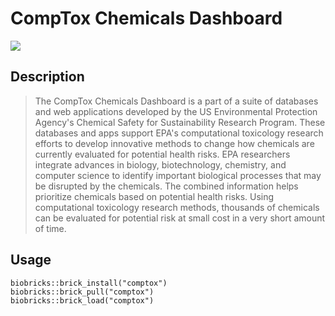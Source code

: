 # CompTox Chemicals Dashboard 

<a href="https://github.com/biobricks-ai/comptox/actions"><img src="https://github.com/biobricks-ai/comptox/actions/workflows/bricktools-check.yaml/badge.svg?branch=main"/></a>

## Description
> The CompTox Chemicals Dashboard is a part of a suite of databases and web applications developed by the US Environmental Protection Agency's Chemical Safety for Sustainability Research Program. These databases and apps support EPA's computational toxicology research efforts to develop innovative methods to change how chemicals are currently evaluated for potential health risks. EPA researchers integrate advances in biology, biotechnology, chemistry, and computer science to identify important biological processes that may be disrupted by the chemicals. The combined information helps prioritize chemicals based on potential health risks. Using computational toxicology research methods, thousands of chemicals can be evaluated for potential risk at small cost in a very short amount of time.

## Usage
```{R}
biobricks::brick_install("comptox")
biobricks::brick_pull("comptox")
biobricks::brick_load("comptox")
```
